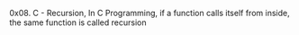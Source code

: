 0x08. C - Recursion, In C Programming, if a function calls itself from inside, the same function is called recursion
